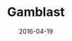 ---
layout: post
title: "Gamblast"
date: 2016-04-19
categories: [Pêche]
image: http://www.pokepedia.fr/images/1/1c/Gamblast-XY.png
caught: Flingouste
location: Relifac
level: 25
version: X
---